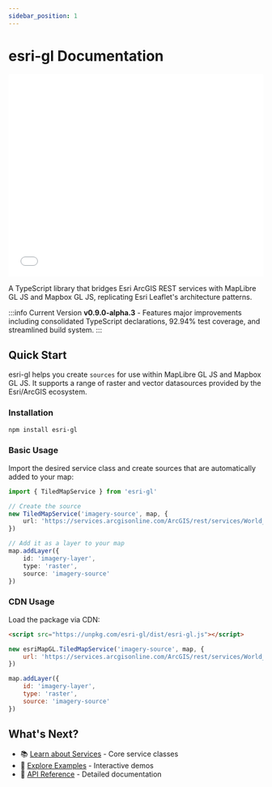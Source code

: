 ```yaml
---
sidebar_position: 1
---
```


# esri-gl Documentation

<iframe src="/examples/basic-viewer.html" width="100%" height="400" frameborder="0" style={{ border: "1px solid #ccc", borderRadius: "8px", marginBottom: "20px" }}></iframe>

A TypeScript library that bridges Esri ArcGIS REST services with MapLibre GL JS and Mapbox GL JS, replicating Esri Leaflet's architecture patterns.

:::info Current Version
**v0.9.0-alpha.3** - Features major improvements including consolidated TypeScript declarations, 92.94% test coverage, and streamlined build system.
:::

## Quick Start

esri-gl helps you create `sources` for use within MapLibre GL JS and Mapbox GL JS. It supports a range of raster and vector datasources provided by the Esri/ArcGIS ecosystem.

### Installation

```bash
npm install esri-gl
```

### Basic Usage

Import the desired service class and create sources that are automatically added to your map:

```typescript
import { TiledMapService } from 'esri-gl'

// Create the source
new TiledMapService('imagery-source', map, {
    url: 'https://services.arcgisonline.com/ArcGIS/rest/services/World_Imagery/MapServer'
})

// Add it as a layer to your map
map.addLayer({
    id: 'imagery-layer',
    type: 'raster',
    source: 'imagery-source'
})
```

### CDN Usage

Load the package via CDN:

```html
<script src="https://unpkg.com/esri-gl/dist/esri-gl.js"></script>
```

```javascript
new esriMapGL.TiledMapService('imagery-source', map, {
    url: 'https://services.arcgisonline.com/ArcGIS/rest/services/World_Imagery/MapServer'
})

map.addLayer({
    id: 'imagery-layer',
    type: 'raster',
    source: 'imagery-source'
})
```

## What's Next?

- 📚 [Learn about Services](./services/overview) - Core service classes
- 🎯 [Explore Examples](./examples/basic) - Interactive demos  
- 🔧 [API Reference](./api/dynamic-map-service) - Detailed documentation
